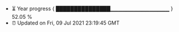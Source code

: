- ⏳ Year progress { ███████████████▁▁▁▁▁▁▁▁▁▁▁▁▁▁▁ } 52.05 %
- ⏰ Updated on Fri, 09 Jul 2021 23:19:45 GMT

